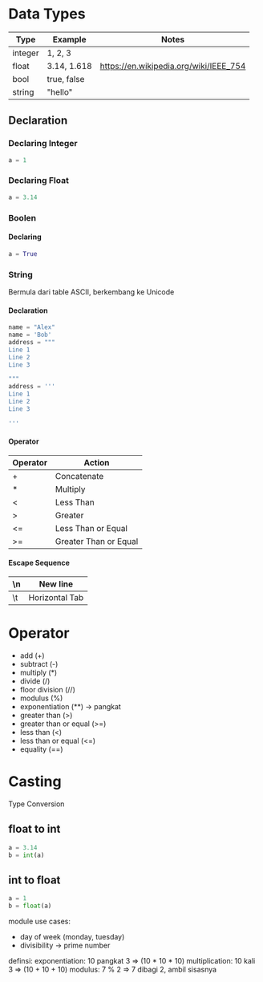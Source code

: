 # Data Types

| Type    | Example     | Notes |
|---------|-------------|-------|
| integer | 1, 2, 3     |       |
| float   | 3.14, 1.618 | https://en.wikipedia.org/wiki/IEEE_754 |
| bool    | true, false |       |
| string  | "hello"     |       |

## Declaration

### Declaring Integer

```python
a = 1
```

### Declaring Float

```python
a = 3.14
```

### Boolen 

#### Declaring

```python
a = True
```


### String

Bermula dari table ASCII, berkembang ke Unicode

#### Declaration

```python
name = "Alex"
name = 'Bob'
address = """
Line 1
Line 2
Line 3

"""
address = '''
Line 1
Line 2
Line 3

'''
```

#### Operator

| Operator | Action      |
|----------|-------------|
| +        | Concatenate |
| *        | Multiply    |
| <        | Less Than   |
| >        | Greater     |
| <=       | Less Than or Equal  |
| >=       | Greater Than or Equal |

#### Escape Sequence

| \n | New line       |
|----|----------------|
| \t | Horizontal Tab |

# Operator
- add (+)
- subtract (-)
- multiply (*)
- divide (/)
- floor division (//)
- modulus (%)
- exponentiation (**) -> pangkat
- greater than (>)
- greater than or equal (>=)
- less than (<)
- less than or equal (<=)
- equality (==)


# Casting

Type Conversion

## float to int

```python
a = 3.14
b = int(a)
```

## int to float

```python
a = 1
b = float(a)
```

module use cases:
- day of week (monday, tuesday)
- divisibility -> prime number


definsi:
exponentiation:
	10 pangkat 3 => (10 * 10 * 10)
multiplication:
	10 kali 3   => (10 + 10 + 10)
modulus:
	7 % 2 => 7 dibagi 2, ambil sisasnya
